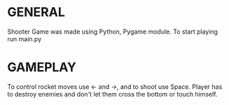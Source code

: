 # GENERAL

Shooter Game was made using Python, Pygame module. To start playing run main.py

# GAMEPLAY

To control rocket moves use ← and →, and to shoot use Space. Player has to destroy enemies and don't let them cross the bottom or touch himself.
